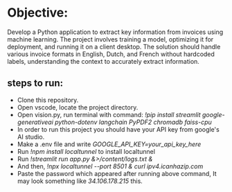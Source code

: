 # Objective: 
Develop a Python application to extract key information from invoices using machine 
learning. The project involves training a model, optimizing it for deployment, and running it on a 
client desktop. The solution should handle various invoice formats in English, Dutch, and French 
without hardcoded labels, understanding the context to accurately extract information.

## steps to run:
- Clone this repository.
- Open vscode, locate the project directory.
- Open vision.py, run terminal with command: *!pip install streamlit google-generativeai python-dotenv langchain PyPDF2 chromadb faiss-cpu*
- In order to run this project you should have your API key from google's AI studio.
- Make a .env file and write *GOOGLE_API_KEY=your_api_key_here*
- Run *!npm install localtunnel* to install localtunnel 
- Run *!streamlit run app.py &>/content/logs.txt &*
- And then, *!npx localtunnel --port 8501 & curl ipv4.icanhazip.com*
- Paste the password which appeared after running above command, It may look something like *34.106.178.215* this.

